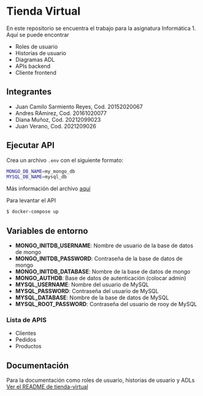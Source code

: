 # Tienda Virtual
En este repositorio se encuentra el trabajo para la asignatura Informática 1. Aquí se puede encontrar
* Roles de usuario
* Historias de usuario
* Diagramas ADL
* APIs backend
* Cliente frontend

## Integrantes
* Juan Camilo Sarmiento Reyes, Cod. 20152020067
* Andres RAmirez, Cod. 20161020077
* Diana Muñoz, Cod. 20212099023
* Juan Verano, Cod. 2021209026

## Ejecutar API

Crea un archivo `.env` con el siguiente formato:

```bash
MONGO_DB_NAME=my_mongo_db
MYSQL_DB_NAME=mysql_db
```

Más información del archivo [aquí](https://docs.docker.com/compose/environment-variables/)

Para levantar el API

```bash
$ docker-compose up
```

## Variables de entorno

* **MONGO_INITDB_USERNAME**: Nombre de usuario de la base de datos de mongo
* **MONGO_INITDB_PASSWORD**: Contraseña de la base de datos de mongo
* **MONGO_INITDB_DATABASE**: Nombre de la base de datos de mongo
* **MONGO_AUTHDB**: Base de datos de autenticación (colocar admin)
* **MYSQL_USERNAME**: Nombre del usuario de MySQL
* **MYSQL_PASSWORD**: Contraseña del usuario de MySQL
* **MYSQL_DATABASE**: Nombre de la base de datos de MySQL
* **MYSQL_ROOT_PASSWORD**: Contraseña del usuario de rooy de MySQL

### Lista de APIS
* Clientes
* Pedidos
* Productos

## Documentación

Para la documentación como roles de usuario, historias de usuario y ADLs [Ver el README de tienda-virtual](tienda-virtual/README.md)
